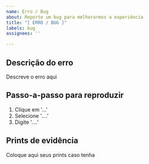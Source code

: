 ```yaml
---
name: Erro / Bug
about: Reporte um bug para melhorarmos a experiência
title: "[ ERRO / BUG ]"
labels: bug
assignees: ''

---
```


## Descrição do erro
Descreve o erro aqui

## Passo-a-passo para reproduzir
1. Clique em '...'
2. Selecione '....'
3. Digite '....'

## Prints de evidência
Coloque aqui seus prints caso tenha
